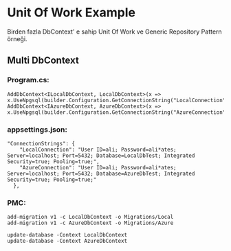 # Unit Of Work Example

  Birden fazla DbContext' e sahip Unit Of Work ve Generic Repository Pattern örneği.

## Multi DbContext

### Program.cs:

  ```
  AddDbContext<ILocalDbContext, LocalDbContext>(x => x.UseNpgsql(builder.Configuration.GetConnectionString("LocalConnection")));
  AddDbContext<IAzureDbContext, AzureDbContext>(x => x.UseNpgsql(builder.Configuration.GetConnectionString("AzureConnection")));
  ```
### appsettings.json:

  ````
  "ConnectionStrings": {
      "LocalConnection": "User ID=ali; Password=ali*ates; Server=localhost; Port=5432; Database=LocalDbTest; Integrated Security=true; Pooling=true;",
      "AzureConnection": "User ID=ali; Password=ali*ates; Server=localhost; Port=5432; Database=AzureDbTest; Integrated Security=true; Pooling=true;"
    },
  ````

### PMC:
  
  ````
  add-migration v1 -c LocalDbContext -o Migrations/Local
  add-migration v1 -c AzureDbContext -o Migrations/Azure
  
  update-database -Context LocalDbContext
  update-database -Context AzureDbContext  
  ````

